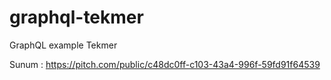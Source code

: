 # graphql-tekmer
GraphQL example Tekmer

Sunum : https://pitch.com/public/c48dc0ff-c103-43a4-996f-59fd91f64539
